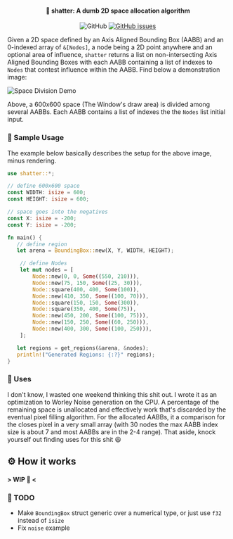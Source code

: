 <h4 align=center>🥃 shatter: A dumb 2D space allocation algorithm</h4>
<p align=center>
  <img alt="GitHub" src="https://img.shields.io/github/license/sokorototo/shatter?style=flat-square">
  <a href="https://github.com/sokorototo/shatter/issues"><img alt="GitHub issues" src="https://img.shields.io/github/issues-raw/sokorototo/shatter?style=flat-square"></a>
</p>

Given a 2D space defined by an Axis Aligned Bounding Box (AABB) and an 0-indexed array of `&[Nodes]`, a node being a 2D point anywhere and an optional area of influence, `shatter` returns a list on non-intersecting Axis Aligned Bounding Boxes with each AABB containing a list of indexes to `Nodes` that contest influence within the AABB. Find below a demonstration image:

![Space Division Demo](<demos/demo.avif>)

Above, a 600x600 space (The Window's draw area) is divided among several AABBs. Each AABB contains a list of indexes the the `Nodes` list initial input.

### 🧪 Sample Usage

The example below basically describes the setup for the above image, minus rendering.

```rust
use shatter::*;

// define 600x600 space
const WIDTH: isize = 600;
const HEIGHT: isize = 600;

// space goes into the negatives
const X: isize = -200;
const Y: isize = -200;

fn main() {
   // define region
   let arena = BoundingBox::new(X, Y, WIDTH, HEIGHT);

	// define Nodes
	let mut nodes = [
		Node::new(0, 0, Some((550, 210))),
		Node::new(75, 150, Some((25, 30))),
		Node::square(400, 400, Some(100)),
		Node::new(410, 350, Some((100, 70))),
		Node::square(150, 150, Some(300)),
		Node::square(350, 400, Some(75)),
		Node::new(450, 200, Some((100, 75))),
		Node::new(150, 250, Some((60, 250))),
		Node::new(400, 300, Some((100, 250))),
	];

   let regions = get_regions(&arena, &nodes);
   println!("Generated Regions: {:?}" regions);
}
```

### 💭 Uses

I don't know, I wasted one weekend thinking this shit out. I wrote it as an optimization to Worley Noise generation on the CPU. A percentage of the remaining space is unallocated and effectively work that's discarded by the eventual pixel filling algorithm. For the allocated AABBs, it a comparison for the closes pixel in a very small array (with 30 nodes the max AABB index size is about 7 and most AABBs are in the 2-4 range). That aside, knock yourself out finding uses for this shit 😆

## ⚙️ How it works

#### \> WIP 🚧 <

### 📃 TODO
 - Make `BoundingBox` struct generic over a numerical type, or just use `f32` instead of `isize`
 - Fix `noise` example